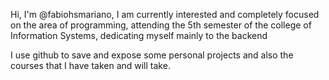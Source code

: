 Hi, I'm @fabiohsmariano, I am currently interested and completely focused on the area of programming, attending the 5th semester of the college of Information Systems, dedicating myself mainly to the backend

I use github to save and expose some personal projects and also the courses that I have taken and will take. 
